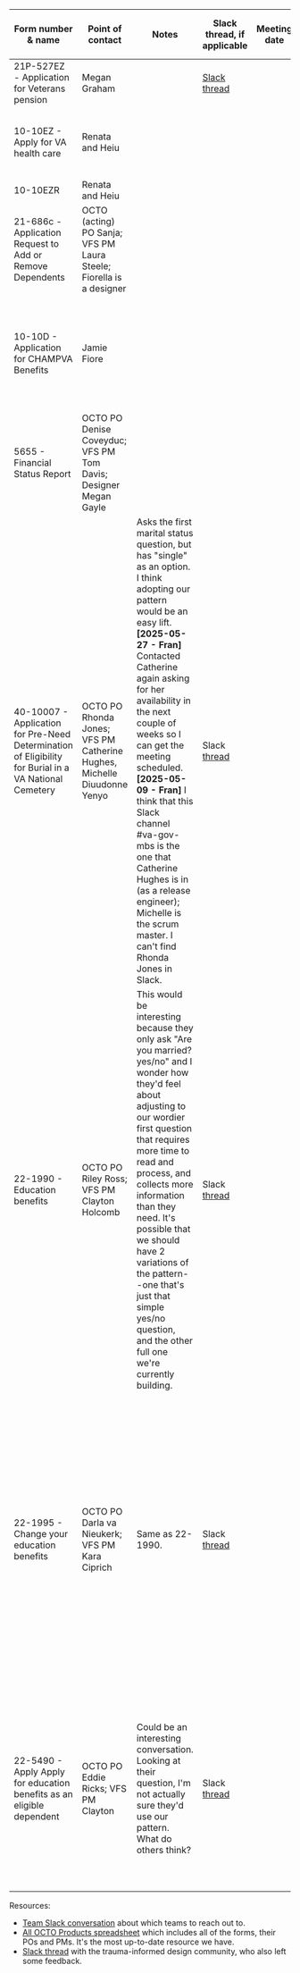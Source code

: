 | Form number & name | Point of contact | Notes | Slack thread, if applicable | Meeting date | Meeting notes | Steps Taken / Next steps |
| --------------- | -------------- | ------------ | ------- | ------- | ------- | -------------- |
| 21P-527EZ - Application for Veterans pension | Megan Graham |  | [Slack thread](https://dsva.slack.com/archives/C05MS96P6P2/p1747152120912439) |   |  | Working to schedule |
| 10-10EZ - Apply for VA health care | Renata and Heiu | |  |  |  |  We're already in convo with Renata and Heiu |
| 10-10EZR | Renata and Heiu | |  |  |  |  |
| 21-686c - Application Request to Add or Remove Dependents | OCTO (acting) PO Sanja; VFS PM Laura Steele; Fiorella is a designer | |  |  |  | Kristen DM'd Fiorella, who works on this pattern |
| 10-10D - Application for CHAMPVA Benefits | Jamie Fiore | |  |  |  | Met with Jamie and Rachel on 5/12/25. They'll consider using the pattern; no major feedback. |
| 5655 - Financial Status Report | OCTO PO Denise Coveyduc; VFS PM Tom Davis; Designer Megan Gayle |  |  |  |  | [Open Slack thread](https://dsva.slack.com/archives/CPE4AJ6Q0/p1746450024403249); Kristen trying to set up meeting |
| 40-10007 - Application for Pre-Need Determination of Eligibility for Burial in a VA National Cemetery | OCTO PO Rhonda Jones; VFS PM Catherine Hughes, Michelle Diuudonne Yenyo | Asks the first marital status question, but has "single" as an option. I think adopting our pattern would be an easy lift.  **[2025-05-27 - Fran]** Contacted Catherine again asking for her availability in the next couple of weeks so I can get the meeting scheduled. **[2025-05-09 - Fran]** I think that this Slack channel #va-gov-mbs is the one that Catherine Hughes is in (as a release engineer); Michelle is the scrum master. I can't find Rhonda Jones in Slack. | Slack [thread](https://dsva.slack.com/archives/C03QC459M0C/p1746815664032049) |  |  | [2025-05-12] Catherine responded 👉🏼 We would be happy to see what you all have.  Please feel free to place a meeting on my calendar and include Michelle Dieudonne Yenyo, Carly Yamrus, Brian Campbell, Kelby Stewart, Jessica Downs-Bowen, and Kenny Santiago; [2025-05-09] Contacted Catherine in Slack; awaiting response |
| 22-1990 - Education benefits | OCTO PO Riley Ross; VFS PM Clayton Holcomb  | This would be interesting because they only ask "Are you married? yes/no" and I wonder how they'd feel about adjusting to our wordier first question that requires more time to read and process, and collects more information than they need. It's possible that we should have 2 variations of the pattern--one that's just that simple yes/no question, and the other full one we're currently building. | Slack [thread](https://dsva.slack.com/archives/C075DBTEYSH/p1746816399681859) |  |  | **[2025-05-27]** No response from Clay. Pinged Clay again and added Riley Ross to the thread. **[2025-05-09]** Contacted Clay Holcomb on the MEB team. Team MED (My education benefits) digitized both this form, and 22-1995 |
| 22-1995 - Change your education benefits | OCTO PO Darla va Nieukerk; VFS PM Kara Ciprich | Same as 22-1990.  | Slack [thread](https://dsva.slack.com/archives/C075DBTEYSH/p1746816399681859)|  |  | **[2025-05-27]** No response from Clay. Pinged Clay again and added Riley Ross to the thread. **[2025-05-09]** Contacted Clay Holcomb on the MEB team. Team MED (My education benefits) digitized both this form, and 22-1990  |
| 22-5490 - Apply Apply for education benefits as an eligible dependent  | OCTO PO Eddie Ricks; VFS PM Clayton | Could be an interesting conversation. Looking at their question, I'm not actually sure they'd use our pattern. What do others think? | Slack [thread](https://dsva.slack.com/archives/C075DBTEYSH/p1746816399681859) | | | **[2025-05-27]** No response from Clay. Pinged Clay again and added Riley Ross to the thread. **[2025-05-09]** Contacted Clay Holcomb on the MEB team. |

Resources:
- [Team Slack conversation](https://dsva.slack.com/archives/C07909N7U8Z/p1746632957154659) about which teams to reach out to.
- [All OCTO Products spreadsheet](https://dvagov.sharepoint.com/:x:/r/sites/oitocto1/_layouts/15/Doc.aspx?sourcedoc=%7B079F026A-B15E-4B1C-97E0-42C657EAAF0F%7D&file=All%20OCTO%20Products.xlsx&action=default&mobileredirect=true) which includes all of the forms, their POs and PMs. It's the most up-to-date resource we have.
- [Slack thread](https://dsva.slack.com/archives/C04F9JLSATE/p1746640223496779) with the trauma-informed design community, who also left some feedback.
